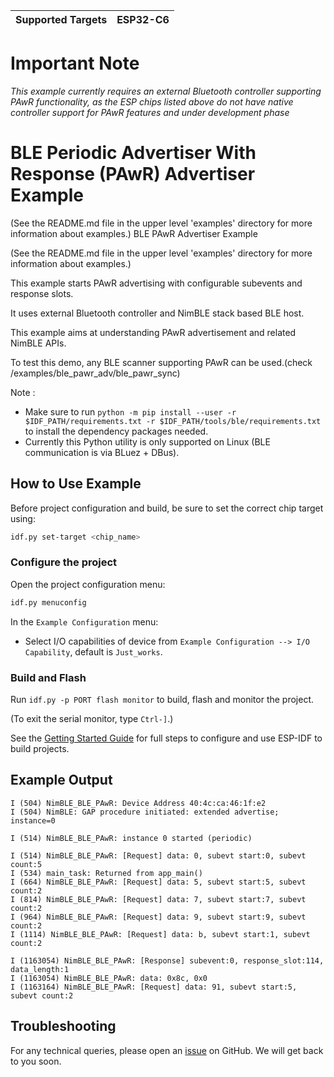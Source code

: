 | Supported Targets | ESP32-C6 |
| ----------------- | -------- |


# Important Note
*This example currently requires an external Bluetooth controller supporting PAwR functionality, as the ESP chips listed above do not have native controller support for PAwR features and under development phase*

# BLE Periodic Advertiser With Response (PAwR) Advertiser Example

(See the README.md file in the upper level 'examples' directory for more information about examples.)
 BLE PAwR Advertiser Example

(See the README.md file in the upper level 'examples' directory for more information about examples.)

This example starts PAwR  advertising with configurable subevents and response slots.

It uses external Bluetooth controller and NimBLE stack based BLE host.

This example aims at understanding PAwR advertisement and related NimBLE APIs.

To test this demo, any BLE scanner supporting PAwR can be used.(check /examples/ble_pawr_adv/ble_pawr_sync)

Note :

* Make sure to run `python -m pip install --user -r $IDF_PATH/requirements.txt -r $IDF_PATH/tools/ble/requirements.txt` to install the dependency packages needed.
* Currently this Python utility is only supported on Linux (BLE communication is via BLuez + DBus).

## How to Use Example

Before project configuration and build, be sure to set the correct chip target using:

```bash
idf.py set-target <chip_name>
```

### Configure the project

Open the project configuration menu:

```bash
idf.py menuconfig
```

In the `Example Configuration` menu:

* Select I/O capabilities of device from `Example Configuration --> I/O Capability`, default is `Just_works`.

### Build and Flash

Run `idf.py -p PORT flash monitor` to build, flash and monitor the project.

(To exit the serial monitor, type ``Ctrl-]``.)

See the [Getting Started Guide](https://idf.espressif.com/) for full steps to configure and use ESP-IDF to build projects.

## Example Output
```
I (504) NimBLE_BLE_PAwR: Device Address 40:4c:ca:46:1f:e2
I (504) NimBLE: GAP procedure initiated: extended advertise; instance=0
 
I (514) NimBLE_BLE_PAwR: instance 0 started (periodic)
 
I (514) NimBLE_BLE_PAwR: [Request] data: 0, subevt start:0, subevt count:5
I (534) main_task: Returned from app_main()
I (664) NimBLE_BLE_PAwR: [Request] data: 5, subevt start:5, subevt count:2
I (814) NimBLE_BLE_PAwR: [Request] data: 7, subevt start:7, subevt count:2
I (964) NimBLE_BLE_PAwR: [Request] data: 9, subevt start:9, subevt count:2
I (1114) NimBLE_BLE_PAwR: [Request] data: b, subevt start:1, subevt count:2

I (1163054) NimBLE_BLE_PAwR: [Response] subevent:0, response_slot:114, data_length:1
I (1163054) NimBLE_BLE_PAwR: data: 0x8c, 0x0
I (1163164) NimBLE_BLE_PAwR: [Request] data: 91, subevt start:5, subevt count:2

```

## Troubleshooting

For any technical queries, please open an [issue](https://github.com/espressif/esp-idf/issues) on GitHub. We will get back to you soon.
